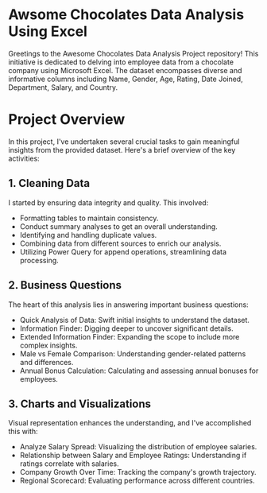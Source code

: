 # Awsome Chocolates Data Analysis Using Excel
 Greetings to the Awesome Chocolates Data Analysis Project repository! This initiative is dedicated to delving into employee data from a chocolate company using Microsoft Excel. The dataset encompasses diverse and informative columns including Name, Gender, Age, Rating, Date Joined, Department, Salary, and Country.

# Project Overview
In this project, I've undertaken several crucial tasks to gain meaningful insights from the provided dataset. Here's a brief overview of the key activities:

## 1. Cleaning Data
I started by ensuring data integrity and quality. This involved:

* Formatting tables to maintain consistency.
* Conduct summary analyses to get an overall understanding.
* Identifying and handling duplicate values.
* Combining data from different sources to enrich our analysis.
* Utilizing Power Query for append operations, streamlining data processing.
## 2. Business Questions
The heart of this analysis lies in answering important business questions:

* Quick Analysis of Data: Swift initial insights to understand the dataset.
* Information Finder: Digging deeper to uncover significant details.
* Extended Information Finder: Expanding the scope to include more complex insights.
* Male vs Female Comparison: Understanding gender-related patterns and differences.
* Annual Bonus Calculation: Calculating and assessing annual bonuses for employees.
## 3. Charts and Visualizations
Visual representation enhances the understanding, and I've accomplished this with:

* Analyze Salary Spread: Visualizing the distribution of employee salaries.
* Relationship between Salary and Employee Ratings: Understanding if ratings correlate with salaries.
* Company Growth Over Time: Tracking the company's growth trajectory.
* Regional Scorecard: Evaluating performance across different countries.

